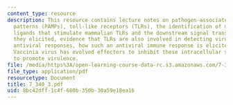 ```yaml
---
content_type: resource
description: This resource contains lecture notes on pathogen-associated molecular
  patterns (PAMPs), toll-like receptors (TLRs), the identification of microbially-derived
  ligands that stimulate mammalian TLRs and the downstream signal transduction events
  they elicited, evidence that TLRs are also involved in detecting viruses and initiate
  antiviral responses, how such an antiviral immune response is elicited, and how
  Vaccinia virus has evolved effectors to inhibit these intracellular signaling cascades
  to promote virulence.
file: /media/https%3A/open-learning-course-data-rc.s3.amazonaws.com/7-340-under-the-radar-screen-how-bugs-trick-our-immune-defenses-spring-2007/8bc42dff1c4f660b350b30a59e18ea16_7_340_3.pdf
file_type: application/pdf
resourcetype: Document
title: 7_340_3.pdf
uid: 8bc42dff-1c4f-660b-350b-30a59e18ea16
---
```

